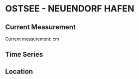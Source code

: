 # OSTSEE - NEUENDORF HAFEN

## Current Measurement

Current measurement: <Value topic="rivers/pegel-online/OSTSEE/NEUENDORF-HAFEN/measurementValue"/> cm

## Time Series

<TimeSeries topic="rivers/pegel-online/OSTSEE/NEUENDORF-HAFEN/measurementValue" period="week" />

## Location

<WorldMap>
  <Marker lat="54.52449364846292" lon="13.093555157353748" labelTopic="rivers/pegel-online/OSTSEE/NEUENDORF-HAFEN/measurementValue" />
</WorldMap>
